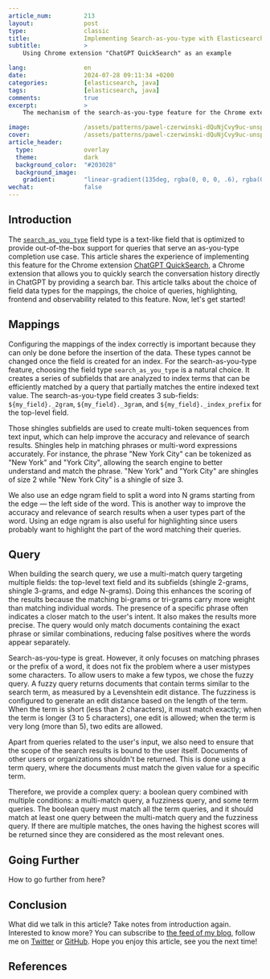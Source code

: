 ```yaml
---
article_num:         213
layout:              post
type:                classic
title:               Implementing Search-as-you-type with Elasticsearch
subtitle:            >
    Using Chrome extension "ChatGPT QuickSearch" as an example

lang:                en
date:                2024-07-28 09:11:34 +0200
categories:          [elasticsearch, java]
tags:                [elasticsearch, java]
comments:            true
excerpt:             >
    The mechanism of the search-as-you-type feature for the Chrome extension "ChatGPT QuickSearch".

image:               /assets/patterns/pawel-czerwinski-dQuNjCvy9uc-unsplash.jpg
cover:               /assets/patterns/pawel-czerwinski-dQuNjCvy9uc-unsplash.jpg
article_header:
  type:              overlay
  theme:             dark
  background_color:  "#203028"
  background_image:
    gradient:        "linear-gradient(135deg, rgba(0, 0, 0, .6), rgba(0, 0, 0, .4))"
wechat:              false
---
```


## Introduction

The [`search_as_you_type`](https://www.elastic.co/guide/en/elasticsearch/reference/current/search-as-you-type.html) field type is a text-like field that is optimized to provide out-of-the-box support for queries that serve an as-you-type completion use case. This article shares the experience of implementing this feature for the Chrome extension [ChatGPT QuickSearch](https://chromewebstore.google.com/detail/chatgpt-quicksearch/jclniokkhcjpgfijopjahldoepdikcko), a Chrome extension that allows you to quickly search the conversation history directly in ChatGPT by providing a search bar. This article talks about the choice of field data types for the mappings, the choice of queries, highlighting, frontend and observability related to this feature. Now, let's get started!

## Mappings

Configuring the mappings of the index correctly is important because they can only be done before the insertion of the data. These types cannot be changed once the field is created for an index. For the search-as-you-type feature, choosing the field type `search_as_you_type` is a natural choice. It creates a series of subfields that are analyzed to index terms that can be efficiently matched by a query that partially matches the entire indexed text value. The search-as-you-type field creates 3 sub-fields: `${my_field}._2gram`, `${my_field}._3gram`, and `${my_field}._index_prefix` for the top-level field.

Those shingles subfields are used to create multi-token sequences from text input, which can help improve the accuracy and relevance of search results. Shingles help in matching phrases or multi-word expressions accurately. For instance, the phrase "New York City" can be tokenized as "New York" and "York City", allowing the search engine to better understand and match the phrase. "New York" and "York City" are shingles of size 2 while "New York City" is a shingle of size 3.

We also use an edge ngram field to split a word into N grams starting from the edge — the left side of the word. This is another way to improve the accuracy and relevance of search results when a user types part of the word. Using an edge ngram is also useful for highlighting since users probably want to highlight the part of the word matching their queries.

## Query

When building the search query, we use a multi-match query targeting multiple fields: the top-level text field and its subfields (shingle 2-grams, shingle 3-grams, and edge N-grams). Doing this enhances the scoring of the results because the matching bi-grams or tri-grams carry more weight than matching individual words. The presence of a specific phrase often indicates a closer match to the user's intent. It also makes the results more precise. The query would only match documents containing the exact phrase or similar combinations, reducing false positives where the words appear separately.

Search-as-you-type is great. However, it only focuses on matching phrases or the prefix of a word, it does not fix the problem where a user mistypes some characters. To allow users to make a few typos, we chose the fuzzy query. A fuzzy query returns documents that contain terms similar to the search term, as measured by a Levenshtein edit distance. The fuzziness is configured to generate an edit distance based on the length of the term. When the term is short (less than 2 characters), it must match exactly; when the term is longer (3 to 5 characters), one edit is allowed; when the term is very long (more than 5), two edits are allowed.

Apart from queries related to the user's input, we also need to ensure that the scope of the search results is bound to the user itself. Documents of other users or organizations shouldn't be returned. This is done using a term query, where the documents must match the given value for a specific term.

Therefore, we provide a complex query: a boolean query combined with multiple conditions: a multi-match query, a fuzziness query, and some term queries. The boolean query must match all the term queries, and it should match at least one query between the multi-match query and the fuzziness query. If there are multiple matches, the ones having the highest scores will be returned since they are considered as the most relevant ones.

## Going Further

How to go further from here?

## Conclusion

What did we talk in this article? Take notes from introduction again.
Interested to know more? You can subscribe to [the feed of my blog](/feed.xml), follow me
on [Twitter](https://twitter.com/mincong_h) or
[GitHub](https://github.com/mincong-h/). Hope you enjoy this article, see you the next time!

## References
